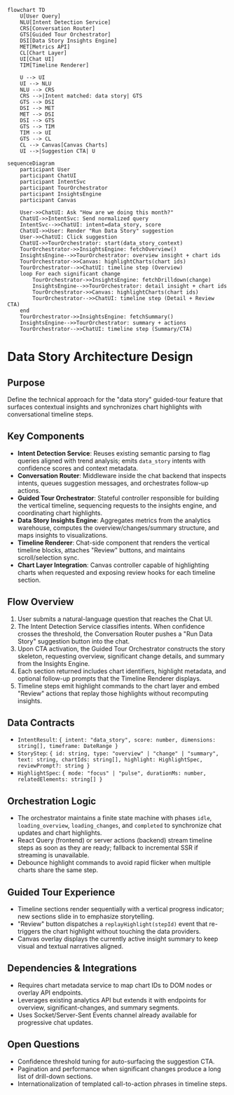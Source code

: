 ```mermaid
flowchart TD
    U[User Query]
    NLU[Intent Detection Service]
    CRS[Conversation Router]
    GTS[Guided Tour Orchestrator]
    DSI[Data Story Insights Engine]
    MET[Metrics API]
    CL[Chart Layer]
    UI[Chat UI]
    TIM[Timeline Renderer]

    U --> UI
    UI --> NLU
    NLU --> CRS
    CRS -->|Intent matched: data story| GTS
    GTS --> DSI
    DSI --> MET
    MET --> DSI
    DSI --> GTS
    GTS --> TIM
    TIM --> UI
    GTS --> CL
    CL --> Canvas[Canvas Charts]
    UI -->|Suggestion CTA| U
```

```mermaid
sequenceDiagram
    participant User
    participant ChatUI
    participant IntentSvc
    participant TourOrchestrator
    participant InsightsEngine
    participant Canvas

    User->>ChatUI: Ask "How are we doing this month?"
    ChatUI->>IntentSvc: Send normalized query
    IntentSvc-->>ChatUI: intent=data_story, score
    ChatUI->>User: Render "Run Data Story" suggestion
    User->>ChatUI: Click suggestion
    ChatUI->>TourOrchestrator: start(data_story_context)
    TourOrchestrator->>InsightsEngine: fetchOverview()
    InsightsEngine-->>TourOrchestrator: overview insight + chart ids
    TourOrchestrator->>Canvas: highlightCharts(chart ids)
    TourOrchestrator-->>ChatUI: timeline step (Overview)
    loop For each significant change
        TourOrchestrator->>InsightsEngine: fetchDrilldown(change)
        InsightsEngine-->>TourOrchestrator: detail insight + chart ids
        TourOrchestrator->>Canvas: highlightCharts(chart ids)
        TourOrchestrator-->>ChatUI: timeline step (Detail + Review CTA)
    end
    TourOrchestrator->>InsightsEngine: fetchSummary()
    InsightsEngine-->>TourOrchestrator: summary + actions
    TourOrchestrator-->>ChatUI: timeline step (Summary/CTA)
```

# Data Story Architecture Design

## Purpose
Define the technical approach for the "data story" guided-tour feature that surfaces contextual insights and synchronizes chart highlights with conversational timeline steps.

## Key Components
- **Intent Detection Service**: Reuses existing semantic parsing to flag queries aligned with trend analysis; emits `data_story` intents with confidence scores and context metadata.
- **Conversation Router**: Middleware inside the chat backend that inspects intents, queues suggestion messages, and orchestrates follow-up actions.
- **Guided Tour Orchestrator**: Stateful controller responsible for building the vertical timeline, sequencing requests to the insights engine, and coordinating chart highlights.
- **Data Story Insights Engine**: Aggregates metrics from the analytics warehouse, computes the overview/changes/summary structure, and maps insights to visualizations.
- **Timeline Renderer**: Chat-side component that renders the vertical timeline blocks, attaches "Review" buttons, and maintains scroll/selection sync.
- **Chart Layer Integration**: Canvas controller capable of highlighting charts when requested and exposing review hooks for each timeline section.

## Flow Overview
1. User submits a natural-language question that reaches the Chat UI.
2. The Intent Detection Service classifies intents. When confidence crosses the threshold, the Conversation Router pushes a "Run Data Story" suggestion button into the chat.
3. Upon CTA activation, the Guided Tour Orchestrator constructs the story skeleton, requesting overview, significant change details, and summary from the Insights Engine.
4. Each section returned includes chart identifiers, highlight metadata, and optional follow-up prompts that the Timeline Renderer displays.
5. Timeline steps emit highlight commands to the chart layer and embed "Review" actions that replay those highlights without recomputing insights.

## Data Contracts
- `IntentResult`: `{ intent: "data_story", score: number, dimensions: string[], timeframe: DateRange }`
- `StoryStep`: `{ id: string, type: "overview" | "change" | "summary", text: string, chartIds: string[], highlight: HighlightSpec, reviewPrompt?: string }`
- `HighlightSpec`: `{ mode: "focus" | "pulse", durationMs: number, relatedElements: string[] }`

## Orchestration Logic
- The orchestrator maintains a finite state machine with phases `idle`, `loading_overview`, `loading_changes`, and `completed` to synchronize chat updates and chart highlights.
- React Query (frontend) or server actions (backend) stream timeline steps as soon as they are ready; fallback to incremental SSR if streaming is unavailable.
- Debounce highlight commands to avoid rapid flicker when multiple charts share the same step.

## Guided Tour Experience
- Timeline sections render sequentially with a vertical progress indicator; new sections slide in to emphasize storytelling.
- "Review" button dispatches a `replayHighlight(stepId)` event that re-triggers the chart highlight without touching the data providers.
- Canvas overlay displays the currently active insight summary to keep visual and textual narratives aligned.

## Dependencies & Integrations
- Requires chart metadata service to map chart IDs to DOM nodes or overlay API endpoints.
- Leverages existing analytics API but extends it with endpoints for overview, significant-changes, and summary segments.
- Uses Socket/Server-Sent Events channel already available for progressive chat updates.

## Open Questions
- Confidence threshold tuning for auto-surfacing the suggestion CTA.
- Pagination and performance when significant changes produce a long list of drill-down sections.
- Internationalization of templated call-to-action phrases in timeline steps.
